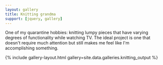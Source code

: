 ```yaml
---
layout: gallery
title: Knitting grandma
support: [jquery, gallery]
---
```

One of my quarantine hobbies: knitting lumpy pieces that have varying degrees of functionality<!--excerpt--> while watching TV. The ideal project is one that doesn't require much attention but still makes me feel like I'm accomplishing something. 

{% include gallery-layout.html gallery=site.data.galleries.knitting_output %}
